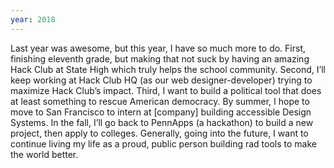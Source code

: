 ```yaml
---
year: 2018
---
```


Last year was awesome, but this year, I have so much more to do. First, finishing eleventh grade, but making that not suck by having an amazing Hack Club at State High which truly helps the school community. Second, I’ll keep working at Hack Club HQ (as our web designer-developer) trying to maximize Hack Club’s impact. Third, I want to build a political tool that does at least something to rescue American democracy. By summer, I hope to move to San Francisco to intern at [company] building accessible Design Systems. In the fall, I’ll go back to PennApps (a hackathon) to build a new project, then apply to colleges. Generally, going into the future, I want to continue living my life as a proud, public person building rad tools to make the world better.
